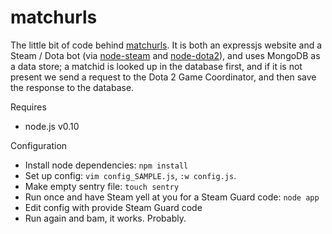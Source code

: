 matchurls
=========

The little bit of code behind [matchurls](https://rjackson.me/tools/matchurls).  It is both an expressjs website and a Steam / Dota bot (via [node-steam](https://github.com/seishun/node-steam) and [node-dota2](https://github.com/RJacksonm1/node-dota2)), and uses MongoDB as a data store; a matchid is looked up in the database first, and if it is not present we send a request to the Dota 2 Game Coordinator, and then save the response to the database.


Requires

* node.js v0.10


Configuration

* Install node dependencies: `npm install`
* Set up config: `vim config_SAMPLE.js`, `:w config.js`.
* Make empty sentry file: `touch sentry`
* Run once and have Steam yell at you for a Steam Guard code: `node app`
* Edit config with provide Steam Guard code
* Run again and bam, it works. Probably.
